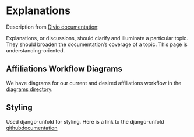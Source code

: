 # Explanations

Description from
[Divio documentation](https://docs.divio.com/documentation-system/explanation/):

Explanations, or discussions, should clarify and illuminate a particular topic.
They should broaden the documentation’s coverage of a topic. This page is
understanding-oriented.

## Affiliations Workflow Diagrams

We have diagrams for our current and desired affiliations workflow in the
[diagrams directory](./diagrams).

## Styling

Used django-unfold for styling. Here is a link to the django-unfold
[githubdocumentation](https://github.com/unfoldadmin/django-unfold?tab=readme-ov-file)
